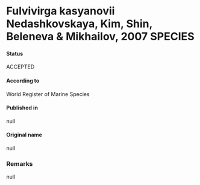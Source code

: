 # Fulvivirga kasyanovii Nedashkovskaya, Kim, Shin, Beleneva & Mikhailov, 2007 SPECIES

#### Status
ACCEPTED

#### According to
World Register of Marine Species

#### Published in
null

#### Original name
null

### Remarks
null